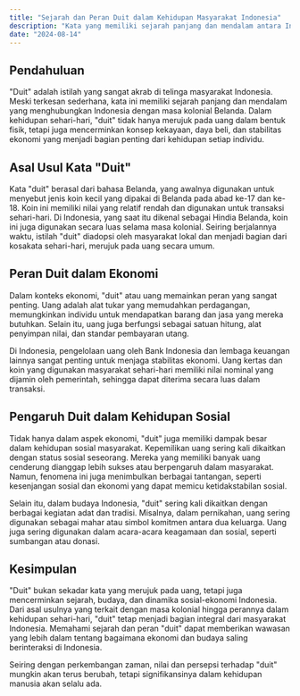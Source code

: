 ```yaml
---
title: "Sejarah dan Peran Duit dalam Kehidupan Masyarakat Indonesia"
description: "Kata yang memiliki sejarah panjang dan mendalam antara Indonesia dan Belanda."
date: "2024-08-14"
---
```


## Pendahuluan
"Duit" adalah istilah yang sangat akrab di telinga masyarakat Indonesia. Meski terkesan sederhana, kata ini memiliki sejarah panjang dan mendalam yang menghubungkan Indonesia dengan masa kolonial Belanda. Dalam kehidupan sehari-hari, "duit" tidak hanya merujuk pada uang dalam bentuk fisik, tetapi juga mencerminkan konsep kekayaan, daya beli, dan stabilitas ekonomi yang menjadi bagian penting dari kehidupan setiap individu.

## Asal Usul Kata "Duit"
Kata "duit" berasal dari bahasa Belanda, yang awalnya digunakan untuk menyebut jenis koin kecil yang dipakai di Belanda pada abad ke-17 dan ke-18. Koin ini memiliki nilai yang relatif rendah dan digunakan untuk transaksi sehari-hari. Di Indonesia, yang saat itu dikenal sebagai Hindia Belanda, koin ini juga digunakan secara luas selama masa kolonial. Seiring berjalannya waktu, istilah "duit" diadopsi oleh masyarakat lokal dan menjadi bagian dari kosakata sehari-hari, merujuk pada uang secara umum.

## Peran Duit dalam Ekonomi
Dalam konteks ekonomi, "duit" atau uang memainkan peran yang sangat penting. Uang adalah alat tukar yang memudahkan perdagangan, memungkinkan individu untuk mendapatkan barang dan jasa yang mereka butuhkan. Selain itu, uang juga berfungsi sebagai satuan hitung, alat penyimpan nilai, dan standar pembayaran utang.

Di Indonesia, pengelolaan uang oleh Bank Indonesia dan lembaga keuangan lainnya sangat penting untuk menjaga stabilitas ekonomi. Uang kertas dan koin yang digunakan masyarakat sehari-hari memiliki nilai nominal yang dijamin oleh pemerintah, sehingga dapat diterima secara luas dalam transaksi.

## Pengaruh Duit dalam Kehidupan Sosial
Tidak hanya dalam aspek ekonomi, "duit" juga memiliki dampak besar dalam kehidupan sosial masyarakat. Kepemilikan uang sering kali dikaitkan dengan status sosial seseorang. Mereka yang memiliki banyak uang cenderung dianggap lebih sukses atau berpengaruh dalam masyarakat. Namun, fenomena ini juga menimbulkan berbagai tantangan, seperti kesenjangan sosial dan ekonomi yang dapat memicu ketidakstabilan sosial.

Selain itu, dalam budaya Indonesia, "duit" sering kali dikaitkan dengan berbagai kegiatan adat dan tradisi. Misalnya, dalam pernikahan, uang sering digunakan sebagai mahar atau simbol komitmen antara dua keluarga. Uang juga sering digunakan dalam acara-acara keagamaan dan sosial, seperti sumbangan atau donasi.

## Kesimpulan
"Duit" bukan sekadar kata yang merujuk pada uang, tetapi juga mencerminkan sejarah, budaya, dan dinamika sosial-ekonomi Indonesia. Dari asal usulnya yang terkait dengan masa kolonial hingga perannya dalam kehidupan sehari-hari, "duit" tetap menjadi bagian integral dari masyarakat Indonesia. Memahami sejarah dan peran "duit" dapat memberikan wawasan yang lebih dalam tentang bagaimana ekonomi dan budaya saling berinteraksi di Indonesia. 

Seiring dengan perkembangan zaman, nilai dan persepsi terhadap "duit" mungkin akan terus berubah, tetapi signifikansinya dalam kehidupan manusia akan selalu ada.
